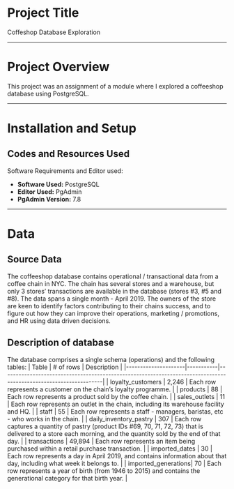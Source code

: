 # Project Title
Coffeshop Database Exploration

***

# Project Overview
This project was an assignment of a module where I explored a coffeeshop database using PostgreSQL.

***

# Installation and Setup
## Codes and Resources Used
Software Requirements and Editor used:
- **Software Used:** PostgreSQL
- **Editor Used:**  PgAdmin
- **PgAdmin Version:** 7.8

***

# Data 
## Source Data
The coffeeshop database contains operational / transactional data from a coffee chain in NYC. The chain has several stores and a warehouse, but only 3 stores’ transactions are available in the database (stores #3, #5 and #8). The data spans a single month - April 2019. The owners of the store are keen to identify factors contributing to their chains success, and to figure out how they can improve their operations, marketing / promotions, and HR using data driven decisions.

## Description of database
The database comprises a single schema (operations) and the following tables:
| Table               | # of rows | Description                                                                                                      |
|---------------------|-----------|------------------------------------------------------------------------------------------------------------------|
| loyalty_customers   | 2,246     | Each row represents a customer on the chain’s loyalty programme.                                                  |
| products            | 88        | Each row represents a product sold by the coffee chain.                                                            |
| sales_outlets       | 11        | Each row represents an outlet in the chain, including its warehouse facility and HQ.                             |
| staff               | 55        | Each row represents a staff - managers, baristas, etc - who works in the chain.                                    |
| daily_inventory_pastry | 307    | Each row captures a quantity of pastry (product IDs #69, 70, 71, 72, 73) that is delivered to a store each morning, and the quantity sold by the end of that day. |
| transactions        | 49,894    | Each row represents an item being purchased within a retail purchase transaction.                                 |
| imported_dates      | 30        | Each row represents a day in April 2019, and contains information about that day, including what week it belongs to. |
| imported_generations| 70        | Each row represents a year of birth (from 1946 to 2015) and contains the generational category for that birth year. |